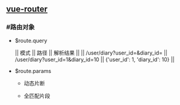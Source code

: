 ## [vue-router](http://router.vuejs.org/zh-cn/index.html) ##

### #路由对象 ###
+ $route.query

    || 模式 || 路径 || 解析结果 ||
    || /user/diary?user_id=&diary_id= || /user/diary?user_id=1&diary_id=10 || {'user_id': 1, 'diary_id': 10} ||

+ $route.params
    + 动态片断
    
        
    + 全匹配片段
